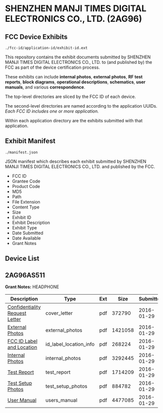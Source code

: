 # SHENZHEN MANJI TIMES DIGITAL ELECTRONICS CO., LTD. (2AG96)
## FCC Device Exhibits

```
./fcc-id/application-id/exhibit-id.ext
```

This repository contains the exhibit documents submitted by SHENZHEN MANJI TIMES DIGITAL ELECTRONICS CO., LTD. to (and published by) the FCC as part of the device certification process.

These exhibits can include **internal photos**, **external photos**, **RF test reports**, **block diagrams**, **operational descriptions**, **schematics**, **user manuals**, and various **correspondence**.

The top-level directories are sliced by the FCC ID of each device.

The second-level directories are named according to the application UUIDs. *Each FCC ID includes one or more application.*

Within each application directory are the exhibits submitted with that application. 

## Exhibit Manifest

```
./manifest.json
```

JSON manifest which describes each exhibit submitted by SHENZHEN MANJI TIMES DIGITAL ELECTRONICS CO., LTD. and published by the FCC.

- FCC ID
- Grantee Code
- Product Code
- MD5
- Path
- File Extension
- Content Type
- Size
- Exhibit ID
- Exhibit Description
- Exhibit Type
- Date Submitted
- Date Available
- Grant Notes

## Device List
## 2AG96AS511
**Grant Notes:** HEADPHONE

| Description | Type | Ext | Size | Submitted | Available |
| ----------- | ---- | --- | ---- | --------- | --------- |
| [Confidentiality Request Letter](2AG96AS511/268c833beefd79e3591e99ff44c82ef7/2890740.pdf) | cover_letter | pdf | 372790 | 2016-01-29 | 2016-01-29 |
| [External Photos](2AG96AS511/268c833beefd79e3591e99ff44c82ef7/2890741.pdf) | external_photos | pdf | 1421058 | 2016-01-29 | 2016-01-29 |
| [FCC ID Label and Location](2AG96AS511/268c833beefd79e3591e99ff44c82ef7/2890743.pdf) | id_label_location_info | pdf | 268224 | 2016-01-29 | 2016-01-29 |
| [Internal Photos](2AG96AS511/268c833beefd79e3591e99ff44c82ef7/2890742.pdf) | internal_photos | pdf | 3292445 | 2016-01-29 | 2016-01-29 |
| [Test Report](2AG96AS511/268c833beefd79e3591e99ff44c82ef7/2890744.pdf) | test_report | pdf | 1714209 | 2016-01-29 | 2016-01-29 |
| [Test Setup Photos](2AG96AS511/268c833beefd79e3591e99ff44c82ef7/2890745.pdf) | test_setup_photos | pdf | 884782 | 2016-01-29 | 2016-01-29 |
| [User Manual](2AG96AS511/268c833beefd79e3591e99ff44c82ef7/2890746.pdf) | users_manual | pdf | 4477085 | 2016-01-29 | 2016-01-29 |
